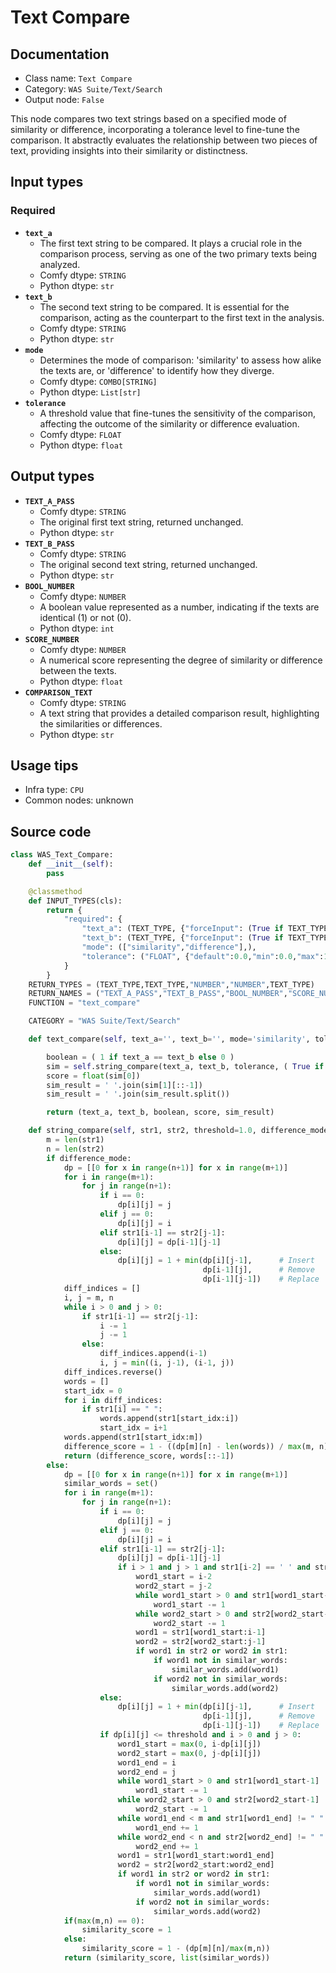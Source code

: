 # Text Compare
## Documentation
- Class name: `Text Compare`
- Category: `WAS Suite/Text/Search`
- Output node: `False`

This node compares two text strings based on a specified mode of similarity or difference, incorporating a tolerance level to fine-tune the comparison. It abstractly evaluates the relationship between two pieces of text, providing insights into their similarity or distinctness.
## Input types
### Required
- **`text_a`**
    - The first text string to be compared. It plays a crucial role in the comparison process, serving as one of the two primary texts being analyzed.
    - Comfy dtype: `STRING`
    - Python dtype: `str`
- **`text_b`**
    - The second text string to be compared. It is essential for the comparison, acting as the counterpart to the first text in the analysis.
    - Comfy dtype: `STRING`
    - Python dtype: `str`
- **`mode`**
    - Determines the mode of comparison: 'similarity' to assess how alike the texts are, or 'difference' to identify how they diverge.
    - Comfy dtype: `COMBO[STRING]`
    - Python dtype: `List[str]`
- **`tolerance`**
    - A threshold value that fine-tunes the sensitivity of the comparison, affecting the outcome of the similarity or difference evaluation.
    - Comfy dtype: `FLOAT`
    - Python dtype: `float`
## Output types
- **`TEXT_A_PASS`**
    - Comfy dtype: `STRING`
    - The original first text string, returned unchanged.
    - Python dtype: `str`
- **`TEXT_B_PASS`**
    - Comfy dtype: `STRING`
    - The original second text string, returned unchanged.
    - Python dtype: `str`
- **`BOOL_NUMBER`**
    - Comfy dtype: `NUMBER`
    - A boolean value represented as a number, indicating if the texts are identical (1) or not (0).
    - Python dtype: `int`
- **`SCORE_NUMBER`**
    - Comfy dtype: `NUMBER`
    - A numerical score representing the degree of similarity or difference between the texts.
    - Python dtype: `float`
- **`COMPARISON_TEXT`**
    - Comfy dtype: `STRING`
    - A text string that provides a detailed comparison result, highlighting the similarities or differences.
    - Python dtype: `str`
## Usage tips
- Infra type: `CPU`
- Common nodes: unknown


## Source code
```python
class WAS_Text_Compare:
    def __init__(self):
        pass

    @classmethod
    def INPUT_TYPES(cls):
        return {
            "required": {
                "text_a": (TEXT_TYPE, {"forceInput": (True if TEXT_TYPE == 'STRING' else False)}),
                "text_b": (TEXT_TYPE, {"forceInput": (True if TEXT_TYPE == 'STRING' else False)}),
                "mode": (["similarity","difference"],),
                "tolerance": ("FLOAT", {"default":0.0,"min":0.0,"max":1.0,"step":0.01}),
            }
        }
    RETURN_TYPES = (TEXT_TYPE,TEXT_TYPE,"NUMBER","NUMBER",TEXT_TYPE)
    RETURN_NAMES = ("TEXT_A_PASS","TEXT_B_PASS","BOOL_NUMBER","SCORE_NUMBER","COMPARISON_TEXT")
    FUNCTION = "text_compare"

    CATEGORY = "WAS Suite/Text/Search"

    def text_compare(self, text_a='', text_b='', mode='similarity', tolerance=0.0):

        boolean = ( 1 if text_a == text_b else 0 )
        sim = self.string_compare(text_a, text_b, tolerance, ( True if mode == 'difference' else False ))
        score = float(sim[0])
        sim_result = ' '.join(sim[1][::-1])
        sim_result = ' '.join(sim_result.split())

        return (text_a, text_b, boolean, score, sim_result)

    def string_compare(self, str1, str2, threshold=1.0, difference_mode=False):
        m = len(str1)
        n = len(str2)
        if difference_mode:
            dp = [[0 for x in range(n+1)] for x in range(m+1)]
            for i in range(m+1):
                for j in range(n+1):
                    if i == 0:
                        dp[i][j] = j
                    elif j == 0:
                        dp[i][j] = i
                    elif str1[i-1] == str2[j-1]:
                        dp[i][j] = dp[i-1][j-1]
                    else:
                        dp[i][j] = 1 + min(dp[i][j-1],      # Insert
                                           dp[i-1][j],      # Remove
                                           dp[i-1][j-1])    # Replace
            diff_indices = []
            i, j = m, n
            while i > 0 and j > 0:
                if str1[i-1] == str2[j-1]:
                    i -= 1
                    j -= 1
                else:
                    diff_indices.append(i-1)
                    i, j = min((i, j-1), (i-1, j))
            diff_indices.reverse()
            words = []
            start_idx = 0
            for i in diff_indices:
                if str1[i] == " ":
                    words.append(str1[start_idx:i])
                    start_idx = i+1
            words.append(str1[start_idx:m])
            difference_score = 1 - ((dp[m][n] - len(words)) / max(m, n))
            return (difference_score, words[::-1])
        else:
            dp = [[0 for x in range(n+1)] for x in range(m+1)]
            similar_words = set()
            for i in range(m+1):
                for j in range(n+1):
                    if i == 0:
                        dp[i][j] = j
                    elif j == 0:
                        dp[i][j] = i
                    elif str1[i-1] == str2[j-1]:
                        dp[i][j] = dp[i-1][j-1]
                        if i > 1 and j > 1 and str1[i-2] == ' ' and str2[j-2] == ' ':
                            word1_start = i-2
                            word2_start = j-2
                            while word1_start > 0 and str1[word1_start-1] != " ":
                                word1_start -= 1
                            while word2_start > 0 and str2[word2_start-1] != " ":
                                word2_start -= 1
                            word1 = str1[word1_start:i-1]
                            word2 = str2[word2_start:j-1]
                            if word1 in str2 or word2 in str1:
                                if word1 not in similar_words:
                                    similar_words.add(word1)
                                if word2 not in similar_words:
                                    similar_words.add(word2)
                    else:
                        dp[i][j] = 1 + min(dp[i][j-1],      # Insert
                                           dp[i-1][j],      # Remove
                                           dp[i-1][j-1])    # Replace
                    if dp[i][j] <= threshold and i > 0 and j > 0:
                        word1_start = max(0, i-dp[i][j])
                        word2_start = max(0, j-dp[i][j])
                        word1_end = i
                        word2_end = j
                        while word1_start > 0 and str1[word1_start-1] != " ":
                            word1_start -= 1
                        while word2_start > 0 and str2[word2_start-1] != " ":
                            word2_start -= 1
                        while word1_end < m and str1[word1_end] != " ":
                            word1_end += 1
                        while word2_end < n and str2[word2_end] != " ":
                            word2_end += 1
                        word1 = str1[word1_start:word1_end]
                        word2 = str2[word2_start:word2_end]
                        if word1 in str2 or word2 in str1:
                            if word1 not in similar_words:
                                similar_words.add(word1)
                            if word2 not in similar_words:
                                similar_words.add(word2)
            if(max(m,n) == 0):
                similarity_score = 1
            else:
                similarity_score = 1 - (dp[m][n]/max(m,n))
            return (similarity_score, list(similar_words))

```
